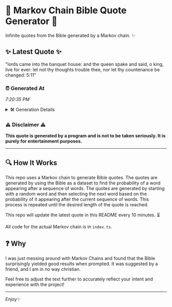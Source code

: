 # 📖 Markov Chain Bible Quote Generator 📖

Infinite quotes from the Bible generated by a Markov chain. ✨

## ✨ Latest Quote ✨
"lords came into the banquet house: and the queen spake and said, o king, live for ever: let not thy thoughts trouble thee, nor let thy countenance be changed: 5:11"

### ⏰ Generated At
*7:20:35 PM*

<details>
    <summary>🛠️ Generation Details</summary>
    <p>
        <strong>🌱 Seed:</strong> lords<br>
        <strong>🔄 Iterations:</strong> 29<br>
        <strong>📜 Context History:</strong><br>[ lords ]: came<br>[ lords, came ]: into<br>[ lords, came, into ]: the<br>[ lords, came, into, the ]: banquet<br>[ lords, came, into, the, banquet ]: house:<br>[ lords, came, into, the, banquet, house: ]: and<br>[ came, into, the, banquet, house:, and ]: the<br>[ into, the, banquet, house:, and, the ]: queen<br>[ the, banquet, house:, and, the, queen ]: spake<br>[ banquet, house:, and, the, queen, spake ]: and<br>[ house:, and, the, queen, spake, and ]: said,<br>[ and, the, queen, spake, and, said, ]: o<br>[ the, queen, spake, and, said,, o ]: king,<br>[ queen, spake, and, said,, o, king, ]: live<br>[ spake, and, said,, o, king,, live ]: for<br>[ and, said,, o, king,, live, for ]: ever:<br>[ said,, o, king,, live, for, ever: ]: let<br>[ o, king,, live, for, ever:, let ]: not<br>[ king,, live, for, ever:, let, not ]: thy<br>[ live, for, ever:, let, not, thy ]: thoughts<br>[ for, ever:, let, not, thy, thoughts ]: trouble<br>[ ever:, let, not, thy, thoughts, trouble ]: thee,<br>[ let, not, thy, thoughts, trouble, thee, ]: nor<br>[ not, thy, thoughts, trouble, thee,, nor ]: let<br>[ thy, thoughts, trouble, thee,, nor, let ]: thy<br>[ thoughts, trouble, thee,, nor, let, thy ]: countenance<br>[ trouble, thee,, nor, let, thy, countenance ]: be<br>[ thee,, nor, let, thy, countenance, be ]: changed:<br>[ nor, let, thy, countenance, be, changed: ]: 5:11<br>
    </p>
</details>

### ⚠️ Disclaimer ⚠️
**This quote is generated by a program and is not to be taken seriously. It is purely for entertainment purposes.**

---

## 🔍 How It Works

This repo uses a Markov chain to generate Bible quotes. The quotes are generated by using the Bible as a dataset to find the probability of a word appearing after a sequence of words. The quotes are generated by starting with a random word and then selecting the next word based on the probability of it appearing after the current sequence of words. This process is repeated until the desired length of the quote is reached.

This repo will update the latest quote in this README every 10 minutes. ⏳

All code for the actual Markov chain is in `index.ts`.

## ❓ Why

I was just messing around with Markov Chains and found that the Bible surprisingly yielded good results when prompted. 
It was suggested by a friend, and I am in no way christian.

Feel free to adjust the text further to accurately reflect your intent and experience with the project!

---

*Enjoy*✨
